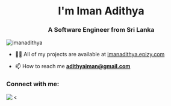 <h1 align="center">I'm Iman Adithya</h1>
<h3 align="center">A Software Engineer from Sri Lanka</h3>

<p align="left"> <img src="https://komarev.com/ghpvc/?username=imanadithya&label=Profile%20views&color=0e75b6&style=flat" alt="imanadithya" /> </p>

- 👨‍💻 All of my projects are available at [imanadithya.epizy.com](imanadithya.epizy.com)

- 📫 How to reach me **adithyaiman@gmail.com**

<h3 align="left">Connect with me:</h3>
<p align="left">
</p>

<<a href="https://github.com/imanadithya">
  <img align="left" src="https://github-readme-stats.vercel.app/api/top-langs/?username=imanadithya&theme=tokyonight" />
  </a>
<br/>
<br/>
<br/>
<br/>
<br/>
<br/>
<br/>
<br/>
<br/>

